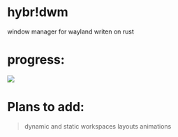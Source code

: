 # hybr!dwm
window manager for wayland writen on rust

# progress:
  ![](https://geps.dev/progress/successColor/0)

# Plans to add:
  > dynamic and static workspaces
  > layouts
  > animations
